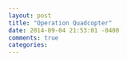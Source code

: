 ```yaml
---
layout: post
title: "Operation Quadcopter"
date: 2014-09-04 21:53:01 -0400
comments: true
categories: 
---
```

